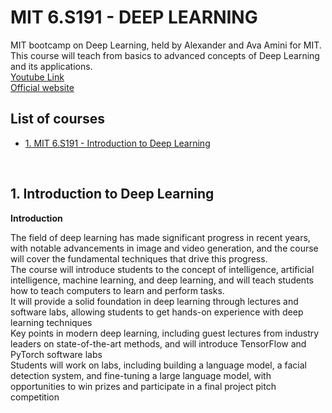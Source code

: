 # MIT 6.S191 - DEEP LEARNING

MIT bootcamp on Deep Learning, held by Alexander and Ava Amini for MIT. 
<br>
This course will teach from basics to advanced concepts of Deep Learning and its applications.
<br>
<a href="https://www.youtube.com/playlist?list=PLtBw6njQRU-rwp5__7C0oIVt26ZgjG9NI">Youtube Link</a>
<br>
<a href="https://introtodeeplearning.com/">Official website</a>


## List of courses

- [1. MIT 6.S191 - Introduction to Deep Learning](MIT_6.S191_1_Introduction_to_Deep_Learning/)

<br>

## 1. Introduction to Deep Learning

**Introduction**

The field of deep learning has made significant progress in recent years, with notable advancements in image and video generation, and the course will cover the fundamental techniques that drive this progress.
<br>
The course will introduce students to the concept of intelligence, artificial intelligence, machine learning, and deep learning, and will teach students how to teach computers to learn and perform tasks.
<br>
It will provide a solid foundation in deep learning through lectures and software labs, allowing students to get hands-on experience with deep learning techniques 
<br>
Key points in modern deep learning, including guest lectures from industry leaders on state-of-the-art methods, and will introduce TensorFlow and PyTorch software labs 
<br>
Students will work on labs, including building a language model, a facial detection system, and fine-tuning a large language model, with opportunities to win prizes and participate in a final project pitch competition 